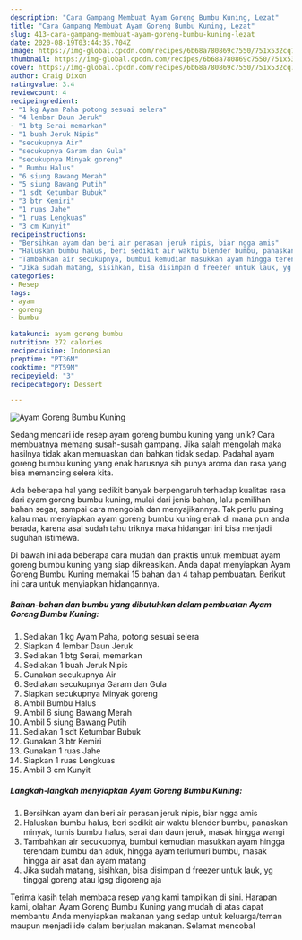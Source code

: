 ```yaml
---
description: "Cara Gampang Membuat Ayam Goreng Bumbu Kuning, Lezat"
title: "Cara Gampang Membuat Ayam Goreng Bumbu Kuning, Lezat"
slug: 413-cara-gampang-membuat-ayam-goreng-bumbu-kuning-lezat
date: 2020-08-19T03:44:35.704Z
image: https://img-global.cpcdn.com/recipes/6b68a780869c7550/751x532cq70/ayam-goreng-bumbu-kuning-foto-resep-utama.jpg
thumbnail: https://img-global.cpcdn.com/recipes/6b68a780869c7550/751x532cq70/ayam-goreng-bumbu-kuning-foto-resep-utama.jpg
cover: https://img-global.cpcdn.com/recipes/6b68a780869c7550/751x532cq70/ayam-goreng-bumbu-kuning-foto-resep-utama.jpg
author: Craig Dixon
ratingvalue: 3.4
reviewcount: 4
recipeingredient:
- "1 kg Ayam Paha potong sesuai selera"
- "4 lembar Daun Jeruk"
- "1 btg Serai memarkan"
- "1 buah Jeruk Nipis"
- "secukupnya Air"
- "secukupnya Garam dan Gula"
- "secukupnya Minyak goreng"
- " Bumbu Halus"
- "6 siung Bawang Merah"
- "5 siung Bawang Putih"
- "1 sdt Ketumbar Bubuk"
- "3 btr Kemiri"
- "1 ruas Jahe"
- "1 ruas Lengkuas"
- "3 cm Kunyit"
recipeinstructions:
- "Bersihkan ayam dan beri air perasan jeruk nipis, biar ngga amis"
- "Haluskan bumbu halus, beri sedikit air waktu blender bumbu, panaskan minyak, tumis bumbu halus, serai dan daun jeruk, masak hingga wangi"
- "Tambahkan air secukupnya, bumbui kemudian masukkan ayam hingga terendam bumbu dan aduk, hingga ayam terlumuri bumbu, masak hingga air asat dan ayam matang"
- "Jika sudah matang, sisihkan, bisa disimpan d freezer untuk lauk, yg tinggal goreng atau lgsg digoreng aja"
categories:
- Resep
tags:
- ayam
- goreng
- bumbu

katakunci: ayam goreng bumbu 
nutrition: 272 calories
recipecuisine: Indonesian
preptime: "PT36M"
cooktime: "PT59M"
recipeyield: "3"
recipecategory: Dessert

---
```



![Ayam Goreng Bumbu Kuning](https://img-global.cpcdn.com/recipes/6b68a780869c7550/751x532cq70/ayam-goreng-bumbu-kuning-foto-resep-utama.jpg)

Sedang mencari ide resep ayam goreng bumbu kuning yang unik? Cara membuatnya memang susah-susah gampang. Jika salah mengolah maka hasilnya tidak akan memuaskan dan bahkan tidak sedap. Padahal ayam goreng bumbu kuning yang enak harusnya sih punya aroma dan rasa yang bisa memancing selera kita.

Ada beberapa hal yang sedikit banyak berpengaruh terhadap kualitas rasa dari ayam goreng bumbu kuning, mulai dari jenis bahan, lalu pemilihan bahan segar, sampai cara mengolah dan menyajikannya. Tak perlu pusing kalau mau menyiapkan ayam goreng bumbu kuning enak di mana pun anda berada, karena asal sudah tahu triknya maka hidangan ini bisa menjadi suguhan istimewa.




Di bawah ini ada beberapa cara mudah dan praktis untuk membuat ayam goreng bumbu kuning yang siap dikreasikan. Anda dapat menyiapkan Ayam Goreng Bumbu Kuning memakai 15 bahan dan 4 tahap pembuatan. Berikut ini cara untuk menyiapkan hidangannya.

<!--inarticleads1-->

##### Bahan-bahan dan bumbu yang dibutuhkan dalam pembuatan Ayam Goreng Bumbu Kuning:

1. Sediakan 1 kg Ayam Paha, potong sesuai selera
1. Siapkan 4 lembar Daun Jeruk
1. Sediakan 1 btg Serai, memarkan
1. Sediakan 1 buah Jeruk Nipis
1. Gunakan secukupnya Air
1. Sediakan secukupnya Garam dan Gula
1. Siapkan secukupnya Minyak goreng
1. Ambil  Bumbu Halus
1. Ambil 6 siung Bawang Merah
1. Ambil 5 siung Bawang Putih
1. Sediakan 1 sdt Ketumbar Bubuk
1. Gunakan 3 btr Kemiri
1. Gunakan 1 ruas Jahe
1. Siapkan 1 ruas Lengkuas
1. Ambil 3 cm Kunyit




<!--inarticleads2-->

##### Langkah-langkah menyiapkan Ayam Goreng Bumbu Kuning:

1. Bersihkan ayam dan beri air perasan jeruk nipis, biar ngga amis
1. Haluskan bumbu halus, beri sedikit air waktu blender bumbu, panaskan minyak, tumis bumbu halus, serai dan daun jeruk, masak hingga wangi
1. Tambahkan air secukupnya, bumbui kemudian masukkan ayam hingga terendam bumbu dan aduk, hingga ayam terlumuri bumbu, masak hingga air asat dan ayam matang
1. Jika sudah matang, sisihkan, bisa disimpan d freezer untuk lauk, yg tinggal goreng atau lgsg digoreng aja




Terima kasih telah membaca resep yang kami tampilkan di sini. Harapan kami, olahan Ayam Goreng Bumbu Kuning yang mudah di atas dapat membantu Anda menyiapkan makanan yang sedap untuk keluarga/teman maupun menjadi ide dalam berjualan makanan. Selamat mencoba!
